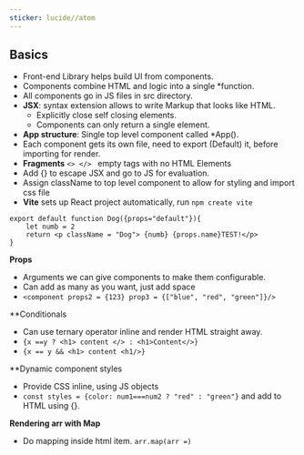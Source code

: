 ```yaml
---
sticker: lucide//atom
---
```

## Basics
- Front-end Library helps build UI from components.
- Components combine HTML and logic into a single *function. 
- All components go in JS files in src directory. 
- **JSX**: syntax extension allows to write Markup that looks like HTML. 
	- Explicitly close self closing elements. 
	- Components can only return a single element. 
- **App structure**: Single top level component called *App(). 
- Each component gets its own file, need to export (Default) it, before importing for render. 
- **Fragments** ``<> </> ``  empty tags with no HTML Elements
- Add {} to escape JSX and go to JS for evaluation. 
- Assign className to top level component to allow for styling and import css file
- **Vite** sets up React project automatically, run `npm create vite`

```JSX
export default function Dog({props="default"}){
	let numb = 2
	return <p className = "Dog"> {numb} {props.name}TEST!</p>
}
```

**Props**
- Arguments we can give components to make them configurable. 
- Can add as many as you want, just add space
- `<component props2 = {123} prop3 = {["blue", "red", "green"]}/>`

**Conditionals
- Can use ternary operator inline and render HTML straight away. 
- `{x ==y ? <h1> content </> : <h1>Content</>}`
- `{x == y && <h1> content <h1/>}`

**Dynamic component styles
- Provide CSS inline, using JS objects
- `const styles = {color: num1===num2 ? "red" : "green"}` and add to HTML using {}. 

**Rendering arr with Map**
- Do mapping inside html item. `arr.map(arr =)`